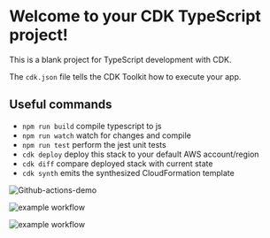 # Welcome to your CDK TypeScript project!

This is a blank project for TypeScript development with CDK.

The `cdk.json` file tells the CDK Toolkit how to execute your app.

## Useful commands

 * `npm run build`   compile typescript to js
 * `npm run watch`   watch for changes and compile
 * `npm run test`    perform the jest unit tests
 * `cdk deploy`      deploy this stack to your default AWS account/region
 * `cdk diff`        compare deployed stack with current state
 * `cdk synth`       emits the synthesized CloudFormation template

![Github-actions-demo](https://github.com/codeedog/workflows/github-actions-demo/badge.svg)

![example workflow](https://github.com/codeedog/aws-test-hello-world/workflows/github-actions-demo.yml/badge.svg)

![example workflow](https://github.com/codeedog/aws-test-hello-world/workflows/github-actions-demo/badge.svg)
